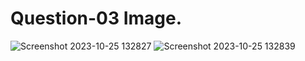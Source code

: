 # Question-03 Image.
![Screenshot 2023-10-25 132827](https://github.com/Khush0031/pw-skills-full-stack-web-dev-assignment-solution/assets/121889921/690e1b28-9bc0-443e-9aac-272ded7c8334)
![Screenshot 2023-10-25 132839](https://github.com/Khush0031/pw-skills-full-stack-web-dev-assignment-solution/assets/121889921/8489ced8-f506-4d89-849e-e0aba59d4a33)
